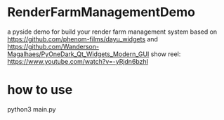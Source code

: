 # RenderFarmManagementDemo
a pyside demo for build your render farm management system
based on https://github.com/phenom-films/dayu_widgets and https://github.com/Wanderson-Magalhaes/PyOneDark_Qt_Widgets_Modern_GUI
show reel: https://www.youtube.com/watch?v=-yRjdn6bzhI
# how to use
python3 main.py
